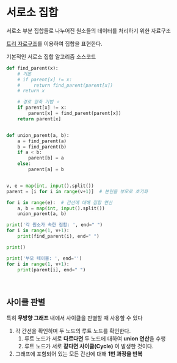 # 서로소 집합
서로소 부분 집합들로 나누어진 원소들의 데이터를 처리하기 위한 자료구조  

[트리 자료구조](Tree.md)를 이용하여 집합을 표현한다.
<br>

기본적인 서로소 집합 알고리즘 소스코드
```Python
def find_parent(x):
    # 기본
    # if parent[x] != x:
    #     return find_parent(parent[x])
    # return x

    # 경로 압축 기법 ⭐
    if parent[x] != x:
        parent[x] = find_parent(parent[x])
    return parent[x]


def union_parent(a, b):
    a = find_parent(a)
    b = find_parent(b)
    if a < b:
        parent[b] = a
    else:
        parent[a] = b


v, e = map(int, input().split())
parent = [i for i in range(v+1)]  # 본인을 부모로 초기화

for i in range(e):  # 간선에 대해 집합 연산
    a, b = map(int, input().split())
    union_parent(a, b)

print('각 원소가 속한 집합: ', end=" ")
for i in range(1, v+1):
    print(find_parent(i), end=" ")

print()

print('부모 테이블: ', end='')
for i in range(1, v+1):
    print(parent[i], end=" ")
```
<br>

## 사이클 판별
특히 **무방향 그래프** 내에서 사이클을 판별할 때 사용할 수 있다

1. 각 간선을 확인하며 두 노드의 루트 노드를 확인한다.
   1. 루트 노드가 서로 **다르다면** 두 노드에 대하여 **union 연산**을 수행
   2. 루트 노드가 서로 **같다면 사이클(Cycle)** 이 발생한 것이다.
2. 그래프에 포함되어 있는 모든 간선에 대해 **1번 과정을 반복**
